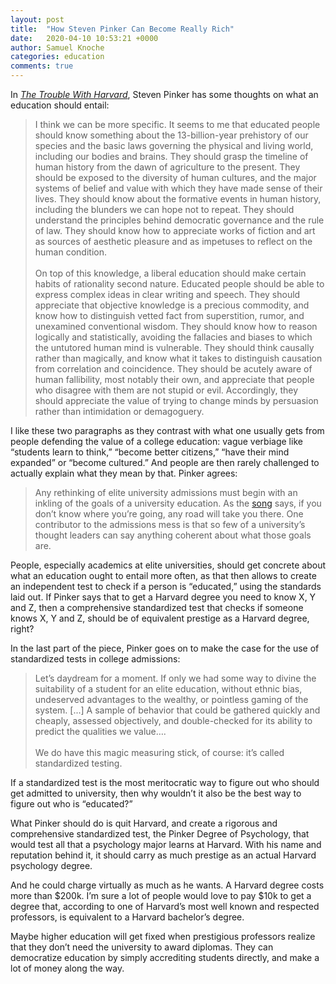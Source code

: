 ```yaml
---
layout: post
title:  "How Steven Pinker Can Become Really Rich"
date:   2020-04-10 10:53:21 +0000
author: Samuel Knoche
categories: education
comments: true
---
```



In [*The Trouble With Harvard*](https://newrepublic.com/article/119321/harvard-ivy-league-should-judge-students-standardized-tests), Steven Pinker has some thoughts on what an education should entail:


> I think we can be more specific. It seems to me that educated people should know something about the 13-billion-year prehistory of our species and the basic laws governing the physical and living world, including our bodies and brains. They should grasp the timeline of human history from the dawn of agriculture to the present. They should be exposed to the diversity of human cultures, and the major systems of belief and value with which they have made sense of their lives. They should know about the formative events in human history, including the blunders we can hope not to repeat. They should understand the principles behind democratic governance and the rule of law. They should know how to appreciate works of fiction and art as sources of aesthetic pleasure and as impetuses to reflect on the human condition. <br/><br/>
On top of this knowledge, a liberal education should make certain habits of rationality second nature. Educated people should be able to express complex ideas in clear writing and speech. They should appreciate that objective knowledge is a precious commodity, and know how to distinguish vetted fact from superstition, rumor, and unexamined conventional wisdom. They should know how to reason logically and statistically, avoiding the fallacies and biases to which the untutored human mind is vulnerable. They should think causally rather than magically, and know what it takes to distinguish causation from correlation and coincidence. They should be acutely aware of human fallibility, most notably their own, and appreciate that people who disagree with them are not stupid or evil. Accordingly, they should appreciate the value of trying to change minds by persuasion rather than intimidation or demagoguery.


I like these two paragraphs as they contrast with what one usually gets from people defending the value of a college education: vague verbiage like “students learn to think,” “become better citizens,” “have their mind expanded” or “become cultured.” And people are then rarely challenged to actually explain what they mean by that. Pinker agrees:

> Any rethinking of elite university admissions must begin with an inkling of the goals of a university education. As the [song](https://www.youtube.com/watch?v=mFblhcQjKeY) says, if you don’t know where you’re going, any road will take you there. One contributor to the admissions mess is that so few of a university’s thought leaders can say anything coherent about what those goals are.

People, especially academics at elite universities, should get concrete about what an education ought to entail more often, as that then allows to create an independent test to check if a person is “educated,” using the standards laid out. If Pinker says that to get a Harvard degree you need to know X, Y and Z, then a comprehensive standardized test that checks if someone knows X, Y and Z, should be of equivalent prestige as a Harvard degree, right? 

 In the last part of the piece, Pinker goes on to make the case for the use of standardized tests in college admissions:

> Let’s daydream for a moment. If only we had some way to divine the suitability of a student for an elite education, without ethnic bias, undeserved advantages to the wealthy, or pointless gaming of the system. [...] A sample of behavior that could be gathered quickly and cheaply, assessed objectively, and double-checked for its ability to predict the qualities we value….<br/><br/>
We do have this magic measuring stick, of course: it’s called standardized testing.

If a standardized test is the most meritocratic way to figure out who should get admitted to university, then why wouldn’t it also be the best way to figure out who is “educated?” 

What Pinker should do is quit Harvard, and create a rigorous and comprehensive standardized test, the Pinker Degree of Psychology, that would test all that a psychology major learns at Harvard. With his name and reputation behind it, it should carry as much prestige as an actual Harvard psychology degree. 

And he could charge virtually as much as he wants. A Harvard degree costs more than $200k. I’m sure a lot of people would love to pay $10k to get a degree that, according to one of Harvard’s most well known and respected professors, is equivalent to a Harvard bachelor’s degree. 

Maybe higher education will get fixed when prestigious professors realize that they don’t need the university to award diplomas. They can democratize education by simply accrediting students directly, and make a lot of money along the way. 